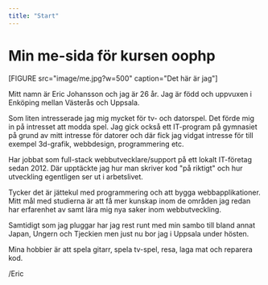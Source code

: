 ```yaml
---
title: "Start"
---
```

Min me-sida för kursen oophp
=========================

[FIGURE src="image/me.jpg?w=500" caption="Det här är jag"]

Mitt namn är Eric Johansson och jag är 26 år. Jag är född och uppvuxen i Enköping mellan Västerås och Uppsala. 

Som liten intresserade jag mig mycket för tv- och datorspel. Det förde mig in på intresset att modda spel.
Jag gick också ett IT-program på gymnasiet på grund av mitt intresse för datorer och där fick jag vidgat intresse för till exempel 3d-grafik, webbdesign, programmering etc.

Har jobbat som full-stack webbutvecklare/support på ett lokalt IT-företag sedan 2012. Där upptäckte jag hur man skriver kod "på riktigt" och hur utveckling egentligen ser ut i arbetslivet.

Tycker det är jättekul med programmering och att bygga webbapplikationer. Mitt mål med studierna är att få mer kunskap inom de områden jag redan har erfarenhet av samt lära mig nya saker inom webbutveckling.

Samtidigt som jag pluggar har jag rest runt med min sambo till bland annat Japan, Ungern och Tjeckien men just nu bor jag i Uppsala under hösten.

Mina hobbier är att spela gitarr, spela tv-spel, resa, laga mat och reparera kod.

/Eric
